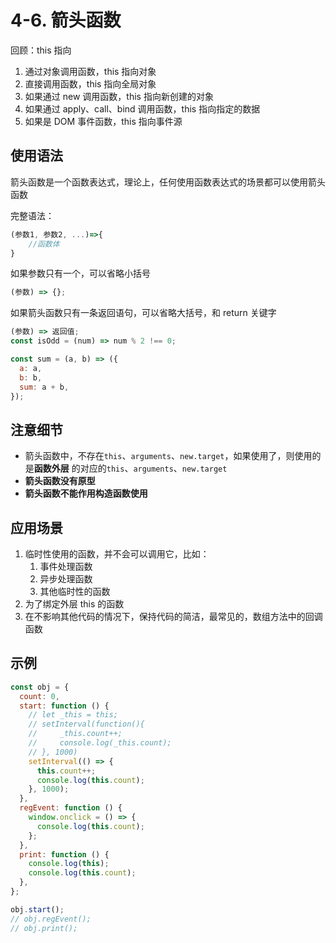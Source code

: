# 4-6. 箭头函数

回顾：this 指向

1. 通过对象调用函数，this 指向对象
2. 直接调用函数，this 指向全局对象
3. 如果通过 new 调用函数，this 指向新创建的对象
4. 如果通过 apply、call、bind 调用函数，this 指向指定的数据
5. 如果是 DOM 事件函数，this 指向事件源

## 使用语法

箭头函数是一个函数表达式，理论上，任何使用函数表达式的场景都可以使用箭头函数

完整语法：

```js
(参数1, 参数2, ...)=>{
    //函数体
}
```

如果参数只有一个，可以省略小括号

```js
(参数) => {};
```

如果箭头函数只有一条返回语句，可以省略大括号，和 return 关键字

```js
(参数) => 返回值;
const isOdd = (num) => num % 2 !== 0;

const sum = (a, b) => ({
  a: a,
  b: b,
  sum: a + b,
});
```

## 注意细节

- 箭头函数中，不存在`this`、`arguments`、`new.target`，如果使用了，则使用的是**函数外层**
  的对应的`this`、`arguments`、`new.target`
- **箭头函数没有原型**
- **箭头函数不能作用构造函数使用**

## 应用场景

1. 临时性使用的函数，并不会可以调用它，比如：
   1. 事件处理函数
   2. 异步处理函数
   3. 其他临时性的函数
2. 为了绑定外层 this 的函数
3. 在不影响其他代码的情况下，保持代码的简洁，最常见的，数组方法中的回调函数

## 示例

```js
const obj = {
  count: 0,
  start: function () {
    // let _this = this;
    // setInterval(function(){
    //     _this.count++;
    //     console.log(_this.count);
    // }, 1000)
    setInterval(() => {
      this.count++;
      console.log(this.count);
    }, 1000);
  },
  regEvent: function () {
    window.onclick = () => {
      console.log(this.count);
    };
  },
  print: function () {
    console.log(this);
    console.log(this.count);
  },
};

obj.start();
// obj.regEvent();
// obj.print();
```
